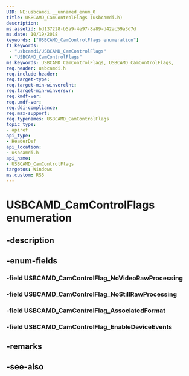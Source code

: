 ```yaml
---
UID: NE:usbcamdi.__unnamed_enum_0
title: USBCAMD_CamControlFlags (usbcamdi.h)
description: 
ms.assetid: bd137228-b5a9-4e97-8a89-d42ac59a3d7d
ms.date: 10/19/2018
keywords: ["USBCAMD_CamControlFlags enumeration"]
f1_keywords:
 - "usbcamdi/USBCAMD_CamControlFlags"
 - "USBCAMD_CamControlFlags"
ms.keywords: USBCAMD_CamControlFlags, USBCAMD_CamControlFlags, 
req.header: usbcamdi.h
req.include-header:
req.target-type:
req.target-min-winverclnt:
req.target-min-winversvr:
req.kmdf-ver:
req.umdf-ver:
req.ddi-compliance:
req.max-support:
req.typenames: USBCAMD_CamControlFlags
topic_type: 
- apiref
api_type: 
- HeaderDef
api_location: 
- usbcamdi.h
api_name: 
- USBCAMD_CamControlFlags
targetos: Windows
ms.custom: RS5
---
```


# USBCAMD_CamControlFlags enumeration

## -description

## -enum-fields

### -field USBCAMD_CamControlFlag_NoVideoRawProcessing 
### -field USBCAMD_CamControlFlag_NoStillRawProcessing 
### -field USBCAMD_CamControlFlag_AssociatedFormat 
### -field USBCAMD_CamControlFlag_EnableDeviceEvents 

## -remarks

## -see-also
